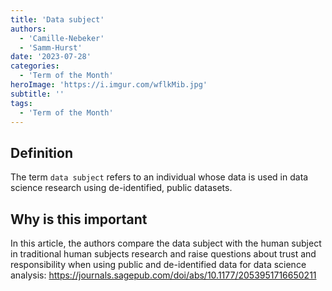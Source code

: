 ```yaml
---
title: 'Data subject'
authors:
  - 'Camille-Nebeker'
  - 'Samm-Hurst'
date: '2023-07-28'
categories:
  - 'Term of the Month'
heroImage: 'https://i.imgur.com/wflkMib.jpg'
subtitle: ''
tags:
  - 'Term of the Month'
---
```


## Definition

The term `data subject` refers to an individual whose data is used in data science research using de-identified, public datasets.

## Why is this important

In this article, the authors compare the data subject with the human subject in traditional human subjects research and raise questions about trust and responsibility when using public and de-identified data for data science analysis: <https://journals.sagepub.com/doi/abs/10.1177/2053951716650211>
